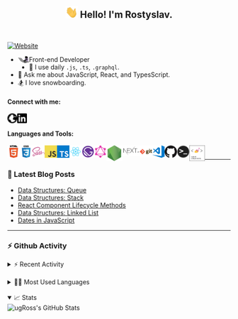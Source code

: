 <!--
**UgRoss/UgRoss** is a ✨ _special_ ✨ repository because its `README.md` (this file) appears on your GitHub profile.

Here are some ideas to get you started:

- 🔭 I’m currently working on ...

- 👯 I’m looking to collaborate on ...
- 🤔 I’m looking for help with ...
- 💬 Ask me about ...
- 📫 How to reach me: ...
- 😄 Pronouns: ...
- ⚡ Fun fact: ...
-->

<h2 align="center">
  <img src="https://raw.githubusercontent.com/UgRoss/UgRoss/master/assets/wave.gif" width="28px"> Hello! I'm Rostyslav.
</h2>

<br />

[![Website](https://img.shields.io/website?down_message=DOWN&label=UgRoss.dev&style=for-the-badge&up_message=UP&url=https%3A%2F%2Fugross.dev)](https://ugross.dev)

- <img align="left" alt="cat coding" width="25px" src="https://raw.githubusercontent.com/UgRoss/UgRoss/master/assets/cat-dev.gif" />Front-end Developer
- 🤔 I use daily `.js`, `.ts`, `.graphql`.
- 💬 Ask me about JavaScript, React, and TypesScript.
- 🏂 I love snowboarding.

#### Connect with me:

[<img align="left" alt="ugRoss.dev" width="22px" src="https://raw.githubusercontent.com/UgRoss/UgRoss/master/assets/globe.svg" />](https://ugross.dev)
[<img align="left" alt="ugRoss LinkedIn" width="22px" src="https://raw.githubusercontent.com/UgRoss/UgRoss/master/assets/linkedin.svg" />](https://www.linkedin.com/in/rostyslav-ugryniuk-7b7466102/)

<br />

#### Languages and Tools:

[<img align="left" alt="HTML5" width="28px" src="https://raw.githubusercontent.com/UgRoss/UgRoss/master/assets/html.png" />](https://developer.mozilla.org/en-US/docs/Web/Guide/HTML/HTML5)
[<img align="left" alt="HTML5" width="28px" src="https://raw.githubusercontent.com/UgRoss/UgRoss/master/assets/css.png" />](https://developer.mozilla.org/en-US/docs/Archive/CSS3)
[<img align="left" alt="Sass" width="28px" src="https://raw.githubusercontent.com/UgRoss/UgRoss/master/assets/sass.png" />](https://sass-lang.com/)
[<img align="left" alt="JavaScript" width="28px" src="https://raw.githubusercontent.com/UgRoss/UgRoss/master/assets/javascript.png" />](https://developer.mozilla.org/en-US/docs/Web/JavaScript)
[<img align="left" alt="TypeScript" width="28px" src="https://raw.githubusercontent.com/UgRoss/UgRoss/master/assets/typescript.png" />](https://www.typescriptlang.org/)
[<img align="left" alt="React" width="28px" src="https://raw.githubusercontent.com/UgRoss/UgRoss/master/assets/react.png" />](https://reactjs.org/)
[<img align="left" alt="Gatsby" width="28px" src="https://raw.githubusercontent.com/UgRoss/UgRoss/master/assets/gatsby.png" />](https://www.gatsbyjs.com/)
[<img align="left" alt="GraphQL" width="28px" src="https://raw.githubusercontent.com/UgRoss/UgRoss/master/assets/graphql.png" />](https://graphql.org/)
[<img align="left" alt="Node.js" width="35px" src="https://raw.githubusercontent.com/UgRoss/UgRoss/master/assets/nodejs.png" />](https://nodejs.org/en/)
[<img align="left" alt="NextJS" width="40px" src="https://raw.githubusercontent.com/UgRoss/UgRoss/master/assets/next-js.png" />](https://nextjs.org/)
[<img align="left" alt="Git" width="28px" src="https://raw.githubusercontent.com/UgRoss/UgRoss/master/assets/git.png" />](https://git-scm.com/)
[<img align="left" alt="Visual Studio Code" width="28px" src="https://raw.githubusercontent.com/UgRoss/UgRoss/master/assets/visual-studio-code.png" />](https://code.visualstudio.com/)
[<img align="left" alt="GitHub" width="28px" src="https://raw.githubusercontent.com/UgRoss/UgRoss/master/assets/github.png" />](https://github.com/)
[<img align="left" alt="Terminal" width="28px" src="https://raw.githubusercontent.com/UgRoss/UgRoss/master/assets/terminal.png" />](<https://en.wikipedia.org/wiki/Bash_(Unix_shell)>)
[<img align="left" alt="Styled Components" width="35px" src="https://raw.githubusercontent.com/UgRoss/UgRoss/master/assets/styled-components.png" />](https://styled-components.com/)

<br />

---

### 📕 Latest Blog Posts

<!-- BLOG-POST-LIST:START -->
- [Data Structures: Queue](https://ugross.dev/blog/data-structures-queue)
- [Data Structures: Stack](https://ugross.dev/blog/data-structures-stack)
- [React Component Lifecycle Methods](https://ugross.dev/blog/react-component-lifecycle-methods)
- [Data Structures: Linked List](https://ugross.dev/blog/data-structures-linked-list)
- [Dates in JavaScript](https://ugross.dev/blog/dates-in-java-script)
<!-- BLOG-POST-LIST:END -->

---

### ⚡️ Github Activity

<details>
  <summary>⚡️ Recent Activity</summary>

  <div>
  
  <!--START_SECTION:activity-->
1. 🎉 Merged PR [#65](https://github.com/UgRoss/ugross.dev/pull/65) in [UgRoss/ugross.dev](https://github.com/UgRoss/ugross.dev)
2. ❗️ Closed issue [#61](https://github.com/UgRoss/ugross.dev/issues/61) in [UgRoss/ugross.dev](https://github.com/UgRoss/ugross.dev)
3. ❗️ Opened issue [#66](https://github.com/UgRoss/ugross.dev/issues/66) in [UgRoss/ugross.dev](https://github.com/UgRoss/ugross.dev)
4. 💪 Opened PR [#65](https://github.com/UgRoss/ugross.dev/pull/65) in [UgRoss/ugross.dev](https://github.com/UgRoss/ugross.dev)
5. 🎉 Merged PR [#64](https://github.com/UgRoss/ugross.dev/pull/64) in [UgRoss/ugross.dev](https://github.com/UgRoss/ugross.dev)
  <!--END_SECTION:activity-->

  </div>
</details>

<br />

<details>
  <summary>🧑‍💻 Most Used Languages</summary>

  <div>
    <img align="left" alt="ugRoss's GitHub Stats | Most Used Languages" src="https://github-readme-stats.vercel.app/api/top-langs/?username=ugross&langs_count=4&hide_border=true" />
  </div>
</details>

<br />

<details open>
  <summary>📈 Stats</summary>

  <div>
    <img align="left" alt="ugRoss's GitHub Stats" src="https://github-readme-stats.vercel.app/api?username=ugross&hide_border=true" />
  </div>
</details>
